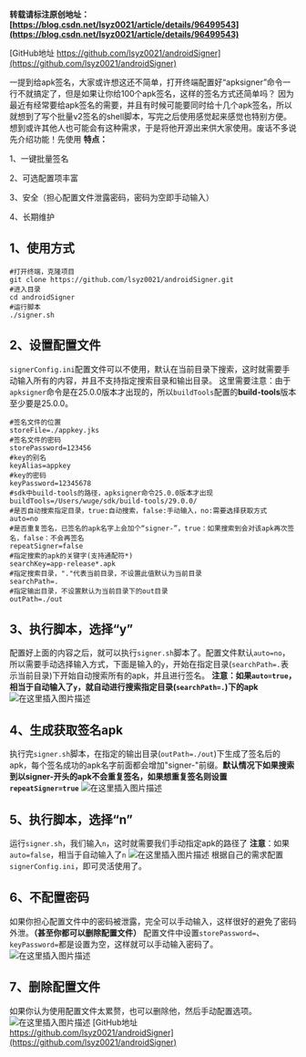 
**转载请标注原创地址：[https://blog.csdn.net/lsyz0021/article/details/96499543](https://blog.csdn.net/lsyz0021/article/details/96499543)**

[GitHub地址 https://github.com/lsyz0021/androidSigner](https://github.com/lsyz0021/androidSigner)

一提到给apk签名，大家或许想这还不简单，打开终端配置好“apksigner”命令一行不就搞定了，但是如果让你给100个apk签名，这样的签名方式还简单吗？
因为最近有经常要给apk签名的需要，并且有时候可能要同时给十几个apk签名，所以就想到了写个批量v2签名的shell脚本，写完之后使用感觉起来感觉也特别方便。想到或许其他人也可能会有这种需求，于是将他开源出来供大家使用。废话不多说先介绍功能！先使用
**特点：**

1、一键批量签名

2、可选配置项丰富

3、安全（担心配置文件泄露密码，密码为空即手动输入）

4、长期维护

## 1、使用方式
```shell
#打开终端，克隆项目
git clone https://github.com/lsyz0021/androidSigner.git
#进入目录
cd androidSigner
#运行脚本
./signer.sh
```

## 2、设置配置文件
`signerConfig.ini`配置文件可以不使用，默认在当前目录下搜索，这时就需要手动输入所有的内容，并且不支持指定搜索目录和输出目录。
这里需要注意：由于`apksigner`命令是在25.0.0版本才出现的，所以`buildTools`配置的**build-tools**版本至少要是25.0.0。

```shell
#签名文件的位置
storeFile=./appkey.jks
#签名文件的密码
storePassword=123456
#key的别名
keyAlias=appkey
#key的密码
keyPassword=12345678
#sdk中build-tools的路径，apksigner命令25.0.0版本才出现
buildTools=/Users/wuge/sdk/build-tools/29.0.0/
#是否自动搜索指定目录，true:自动搜索，false:手动输入，no:需要选择获取方式
auto=no
#是否重复签名，已签名的apk名字上会加个“signer-”，true：如果搜索到会对该apk再次签名，false：不会再签名
repeatSigner=false
#指定搜索的apk的关键字(支持通配符*)
searchKey=app-release*.apk
#指定搜索目录，"."代表当前目录，不设置此值默认为当前目录
searchPath=.
#指定输出目录，不设置默认为当前目录下的out目录
outPath=./out
```
## 3、执行脚本，选择“y”
配置好上面的内容之后，就可以执行`signer.sh`脚本了。配置文件默认`auto=no`，所以需要手动选择输入方式，下面是输入的`y`，开始在指定目录(`searchPath=.`表示当前目录)下开始自动搜索所有的apk，并且进行签名。
**注意：如果`auto=true`，相当于自动输入了`y`，就自动进行搜索指定目录(`searchPath=.`)下的apk**
![在这里插入图片描述](https://img-blog.csdnimg.cn/20190719205719878.jpg?x-oss-process=image/watermark,type_ZmFuZ3poZW5naGVpdGk,shadow_10,text_aHR0cHM6Ly9ibG9nLmNzZG4ubmV0L2xzeXowMDIx,size_16,color_FFFFFF,t_70)

## 4、生成获取签名apk
执行完`signer.sh`脚本，在指定的输出目录(`outPath=./out`)下生成了签名后的apk，每个签名成功的apk名字前面都会增加"signer-"前缀。**默认情况下如果搜索到以signer-开头的apk不会重复签名，如果想重复签名则设置`repeatSigner=true`**
![在这里插入图片描述](https://img-blog.csdnimg.cn/20190719205757300.jpg?x-oss-process=image/watermark,type_ZmFuZ3poZW5naGVpdGk,shadow_10,text_aHR0cHM6Ly9ibG9nLmNzZG4ubmV0L2xzeXowMDIx,size_16,color_FFFFFF,t_70)

## 5、执行脚本，选择“n”
运行`signer.sh`，我们输入`n`，这时就需要我们手动指定apk的路径了
**注意**：如果`auto=false`，相当于自动输入了`n`
![在这里插入图片描述](https://img-blog.csdnimg.cn/20190719205807907.jpg?x-oss-process=image/watermark,type_ZmFuZ3poZW5naGVpdGk,shadow_10,text_aHR0cHM6Ly9ibG9nLmNzZG4ubmV0L2xzeXowMDIx,size_16,color_FFFFFF,t_70)
根据自己的需求配置`signerConfig.ini`，即可灵活使用了。

## 6、不配置密码
如果你担心配置文件中的密码被泄露，完全可以手动输入，这样很好的避免了密码外泄。**（甚至你都可以删除配置文件）**
配置文件中设置`storePassword=`、`keyPassword=`都是设置为空，这样就可以手动输入密码了。
![在这里插入图片描述](https://img-blog.csdnimg.cn/20190721184510999.jpg?x-oss-process=image/watermark,type_ZmFuZ3poZW5naGVpdGk,shadow_10,text_aHR0cHM6Ly9ibG9nLmNzZG4ubmV0L2xzeXowMDIx,size_16,color_FFFFFF,t_70)

## 7、删除配置文件
如果你认为使用配置文件太累赘，也可以删除他，然后手动配置选项。
![在这里插入图片描述](https://img-blog.csdnimg.cn/20190721185914724.jpg?x-oss-process=image/watermark,type_ZmFuZ3poZW5naGVpdGk,shadow_10,text_aHR0cHM6Ly9ibG9nLmNzZG4ubmV0L2xzeXowMDIx,size_16,color_FFFFFF,t_70)
[GitHub地址 https://github.com/lsyz0021/androidSigner](https://github.com/lsyz0021/androidSigner)












